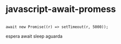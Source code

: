 # javascript-await-promess

```

await new Promise((r) => setTimeout(r, 5000));

```


espera
await
sleep
aguarda
